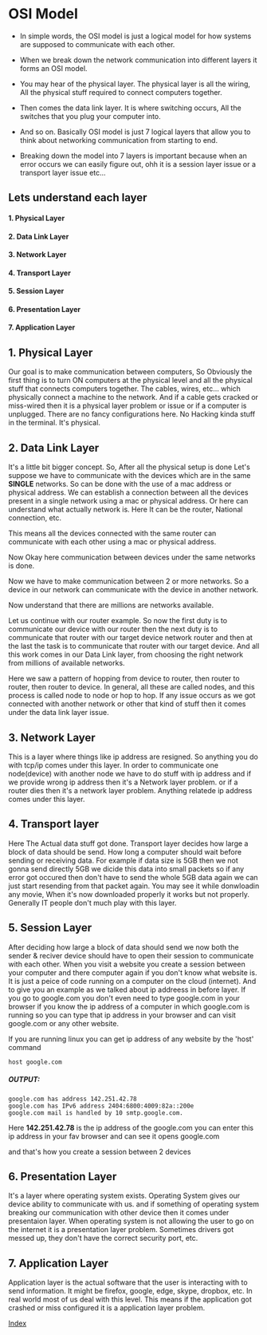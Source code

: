 # OSI Model
- In simple words, the OSI model is just a logical model for how systems are supposed to communicate with each other.
- When we break down the network communication into different layers it forms an OSI model.

- You may hear of the physical layer. The physical layer is all the wiring, All the physical stuff required to connect computers together.
- Then comes the data link layer. It is where switching occurs, All the switches that you plug your computer into.
- And so on. Basically OSI model is just 7 logical layers that allow you to think about networking communication from starting to end.
- Breaking down the model into 7 layers is important because when an error occurs we can easily figure out, ohh it is a session layer issue or a transport layer issue etc...

## Lets understand each layer
#### 1. Physical Layer
#### 2. Data Link Layer
#### 3. Network Layer
#### 4. Transport Layer
#### 5. Session Layer
#### 6. Presentation Layer
#### 7. Application Layer

## 1. Physical Layer
Our goal is to make communication between computers, So Obviously the first thing is to turn ON computers at the physical level and all the physical stuff that connects computers together. The cables, wires, etc... which physically connect a machine to the network. And if a cable gets cracked or miss-wired then it is a physical layer problem or issue or if a computer is unplugged. There are no fancy configurations here. No Hacking kinda stuff in the terminal. It's physical.

## 2. Data Link Layer
It's a little bit bigger concept. So, After all the physical setup is done Let's suppose we have to communicate with the devices which are in the same **SINGLE** networks. So can be done with the use of a mac address or physical address. We can establish a connection between all the devices present in a single network using a mac or physical address. Or here can understand what actually network is. Here It can be the router, National connection, etc.

This means all the devices connected with the same router can communicate with each other using a mac or physical address.

Now Okay here communication between devices under the same networks is done.

Now we have to make communication between 2 or more networks. So a device in our network can communicate with the device in another network.

Now understand that there are millions are networks available.

Let us continue with our router example.
So now the first duty is to communicate our device with our router then the next duty is to communicate that router with our target device network router and then at the last the task is to communicate that router with our target device.
And all this work comes in our Data Link layer, from choosing the right network from millions of available networks.

Here we saw a pattern of hopping from device to router, then router to router, then router to device. In general, all these are called nodes, and this process is called node to node or hop to hop.
If any issue occurs as we got connected with another network or other that kind of stuff then it comes under the data link layer issue.

## 3. Network Layer
This is a layer where things like ip address are resigned. So anything you do with tcp/ip comes under this layer. In order to communicate one node(device) with another node we have to do stuff with ip address and if we provide wrong ip address then it's a Network layer problem. or if a router dies then it's a network layer problem. Anything relatede ip address comes under this layer.

## 4. Transport layer
Here The Actual data stuff got done. Transport layer decides how large a block of data should be send. How long a computer should wait before sending or receiving data. For example if data size is 5GB then we not gonna send directly 5GB we dicide this data into small packets so if any error got occured then don't have to send the whole 5GB data again we can just start resending from that packet again. You may see it while donwloadin any movie, When it's now downloaded properly it works but not properly. Generally IT people don't much play with this layer.

## 5. Session Layer
After deciding how large a block of data should send we now both the sender & reciver device should have to open their session to communicate with each other. When you visit a website you create a session between your computer and there computer again if you don't know what website is. It is just a peice of code running on a computer on the cloud (internet). And to give you an example as we talked about ip addreess in before layer. If you go to google.com you don't even need to type google.com in your browser if you know the ip address of a computer in which google.com is running so you can type that ip address in your browser and can visit google.com or any other website. 

If you are running linux you can get ip address of any website by the 'host' command 
```
host google.com
```
##### OUTPUT: 
```
google.com has address 142.251.42.78
google.com has IPv6 address 2404:6800:4009:82a::200e
google.com mail is handled by 10 smtp.google.com.
```

Here **142.251.42.78** is the ip address of the google.com you can enter this ip address in your fav browser and can see it opens google.com 

and that's how you create a session between 2 devices

## 6. Presentation Layer
It's a layer where operating system exists. Operating System gives our device ability to communicate with us. and if something of operating system breaking our communication with other device then it comes under presentaion layer.  When operating system is not allowing the user to go on the internet it is a presentation layer problem. Sometimes drivers got messed up, they don't have the correct security port, etc.

## 7. Application Layer
Application layer is the actual software that the user is interacting with to send information. It might be firefox, google, edge, skype, dropbox, etc. In real world most of us deal with this level. This means if the application got crashed or miss configured it is a application layer problem. 













[Index](../networking.md)
